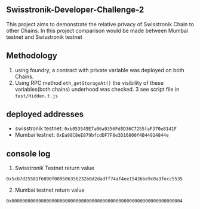 ## Swisstronik-Developer-Challenge-2
This project aims to demonstrate the relative privacy of Swisstronik Chain to other Chains.
In this project comparison would be made between Mumbai testnet and Swisstronik testnet
## Methodology
1. using foundry, a contract with private variable was deployed on both Chains.
2. Using RPC method `eth_getStorageAt()` the visibility of these variables(both chains) underhood was checked.
3 see script file in `test/Hidden.t.js`
## deployed addresses
- swisstronik testnet: `0xb053549E7a06a9356Fd8D36C7255faF370e8141F`
- Mumbai testnet: `0xEa98C8eE879bfcdDF7F8e3D16800f4B44914844e`

## console log
1. Swisstronik Testnet return value
```
0x5cb7d25581f6890f089506356232b0d2dadff74af4ee15436be9c0a3fecc5535
```
2. Mumbai testnet return value
```
0x0000000000000000000000000000000000000000000000000000000000000004
```